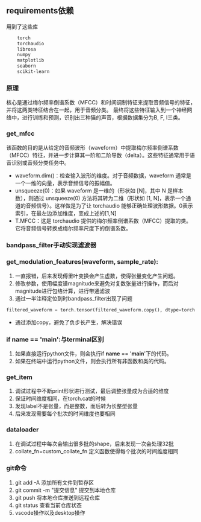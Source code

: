 ## requirements依赖
用到了这些库
```bash
    torch
    torchaudio
    librosa
    numpy
    matplotlib
    seaborn
    scikit-learn
```
### 原理
核心是通过梅尔频率倒谱系数（MFCC）和时间调制特征来提取音频信号的特征，并将这两类特征结合在一起，用于音频分类。
最终将这些特征输入到一个神经网络中，进行训练和预测，识别出三种猫的声音，根据数据集分为B, F, I三类。

### get_mfcc
该函数的目的是从给定的音频波形（waveform）中提取梅尔频率倒谱系数（MFCC）特征，并进一步计算其一阶和二阶导数（delta）。这些特征通常用于语音识别或音频分类任务中。
- waveform.dim()：检查输入波形的维度。对于音频数据，waveform 通常是一个一维的向量，表示音频信号的振幅值。
- unsqueeze(0)：如果 waveform 是一维的（形状如 [N]，其中 N 是样本数），则通过 unsqueeze(0) 方法将其转为二维（形状如 [1, N]，表示一个通道的音频信号）。这样做是为了让 torchaudio 能够正确处理波形数据。0表示索引，在最左边添加维度，变成上述的[1,N]
- T.MFCC：这是 torchaudio 提供的梅尔频率倒谱系数（MFCC）提取的类。它将音频信号转换成梅尔频率尺度下的倒谱系数。

### bandpass_filter手动实现滤波器

### get_modulation_features(waveform, sample_rate):
1. 一直报错，后来发现傅里叶变换会产生虚数，使得张量变化产生问题。
2. 修改参数，使用幅度谱magnitude来避免对复数张量进行操作，而后对magnitude进行包络计算，进行带通滤波
3. 通过一半注释定位到时bandpass_filter出现了问题
```python
filtered_waveform = torch.tensor(filtered_waveform.copy(), dtype=torch.float32)
```
- 通过添加copy，避免了负步长产生，解决错误

### if __name__ == '__main__':与terminal区别
1. 如果直接运行python文件，则会执行if __name__ == '__main__'下的代码。
2. 如果在终端中运行python文件，则会执行所有非函数和类的代码。

### get_item
1. 调试过程中不断print形状进行测试，最后调整张量成为合适的维度
2. 保证时间维度相同，在torch.cat的时候
3. 发现label不是张量，而是整数，而后转为长整型张量
4. 后来发现需要每个批次的时间维度也要相同

### dataloader
1. 在调试过程中每次会输出很多批的shape，后来发现一次会处理32批
2. collate_fn=custom_collate_fn 定义函数使得每个批次的时间维度相同

### git命令
1. git add -A 添加所有文件到暂存区
2. git commit -m "提交信息" 提交到本地仓库
3. git push 将本地仓库推送到远程仓库
4. git status 查看当前仓库状态
5. vscode操作以及desktop操作